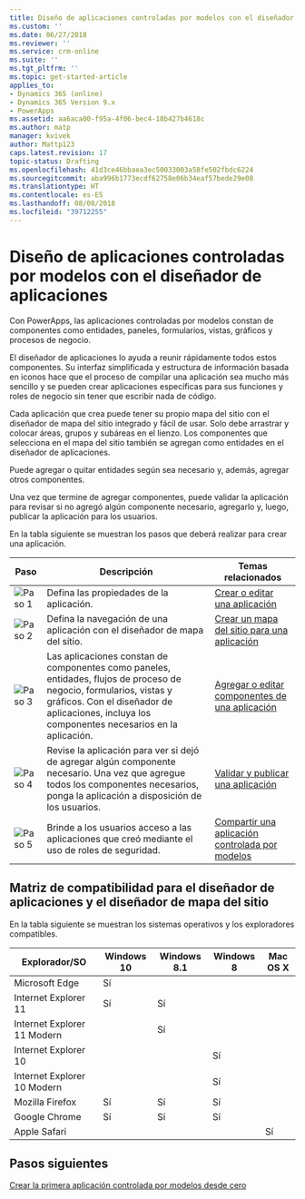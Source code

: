 ```yaml
---
title: Diseño de aplicaciones controladas por modelos con el diseñador de aplicaciones | Microsoft Docs
ms.custom: ''
ms.date: 06/27/2018
ms.reviewer: ''
ms.service: crm-online
ms.suite: ''
ms.tgt_pltfrm: ''
ms.topic: get-started-article
applies_to:
- Dynamics 365 (online)
- Dynamics 365 Version 9.x
- PowerApps
ms.assetid: aa6aca00-f95a-4f06-bec4-18b427b4618c
ms.author: matp
manager: kvivek
author: Mattp123
caps.latest.revision: 17
topic-status: Drafting
ms.openlocfilehash: 41d3ce46bbaea3ec50033003a58fe502fbdc6224
ms.sourcegitcommit: aba996b1773ecdf62758e06b34eaf57bede29e08
ms.translationtype: HT
ms.contentlocale: es-ES
ms.lasthandoff: 08/08/2018
ms.locfileid: "39712255"
---
```

# <a name="design-model-driven-apps-by-using-the-app-designer"></a>Diseño de aplicaciones controladas por modelos con el diseñador de aplicaciones

Con PowerApps, las aplicaciones controladas por modelos constan de componentes como entidades, paneles, formularios, vistas, gráficos y procesos de negocio.  
  
 El diseñador de aplicaciones lo ayuda a reunir rápidamente todos estos componentes. Su interfaz simplificada y estructura de información basada en iconos hace que el proceso de compilar una aplicación sea mucho más sencillo y se pueden crear aplicaciones específicas para sus funciones y roles de negocio sin tener que escribir nada de código.  
  
 Cada aplicación que crea puede tener su propio mapa del sitio con el diseñador de mapa del sitio integrado y fácil de usar.  Solo debe arrastrar y colocar áreas, grupos y subáreas en el lienzo. Los componentes que selecciona en el mapa del sitio también se agregan como entidades en el diseñador de aplicaciones.  
  
 Puede agregar o quitar entidades según sea necesario y, además, agregar otros componentes.  
  
 Una vez que termine de agregar componentes, puede validar la aplicación para revisar si no agregó algún componente necesario, agregarlo y, luego, publicar la aplicación para los usuarios.  
  
 En la tabla siguiente se muestran los pasos que deberá realizar para crear una aplicación.  
  
|Paso|Descripción|Temas relacionados|  
|----------|-----------------|--------------------|  
|![Paso 1](media/walkthrough-green-1.png "Paso 1")|Defina las propiedades de la aplicación.|[Crear o editar una aplicación](create-edit-app.md)|  
|![Paso 2](media/walkthrough-green-2.png "Paso 2")|Defina la navegación de una aplicación con el diseñador de mapa del sitio.|[Crear un mapa del sitio para una aplicación](create-site-map-app.md)|  
|![Paso 3](media/walkthrough-green-3.png "Paso 3")|Las aplicaciones constan de componentes como paneles, entidades, flujos de proceso de negocio, formularios, vistas y gráficos. Con el diseñador de aplicaciones, incluya los componentes necesarios en la aplicación.|[Agregar o editar componentes de una aplicación](add-edit-app-components.md)|  
|![Paso 4](media/walkthrough-green-4.png "Paso 4")|Revise la aplicación para ver si dejó de agregar algún componente necesario. Una vez que agregue todos los componentes necesarios, ponga la aplicación a disposición de los usuarios. |[Validar y publicar una aplicación](validate-app.md)|  
|![Paso 5](media/walkthrough-green-5.png "Paso 5")|Brinde a los usuarios acceso a las aplicaciones que creó mediante el uso de roles de seguridad.|[Compartir una aplicación controlada por modelos](https://docs.microsoft.com/en-us/powerapps/maker/model-driven-apps/share-model-driven-app)|  
  
## <a name="support-matrix-for-the-app-designer-and-site-map-designer"></a>Matriz de compatibilidad para el diseñador de aplicaciones y el diseñador de mapa del sitio  
 En la tabla siguiente se muestran los sistemas operativos y los exploradores compatibles.  
  
|Explorador/SO|Windows 10|Windows 8.1|Windows 8|Mac OS X|  
|-----------------|----------------|-----------------|---------------|--------------|  
| Microsoft Edge |Sí||||  
| Internet Explorer 11 |Sí|Sí|||  
| Internet Explorer 11 Modern ||Sí|||  
| Internet Explorer 10 |||Sí||  
| Internet Explorer 10 Modern |||Sí||  
| Mozilla Firefox |Sí|Sí|Sí||  
| Google Chrome |Sí|Sí|Sí||  
| Apple Safari ||||Sí|  
  
## <a name="next-steps"></a>Pasos siguientes  
 [Crear la primera aplicación controlada por modelos desde cero](https://docs.microsoft.com/en-us/powerapps/maker/model-driven-apps/build-first-model-driven-app)

